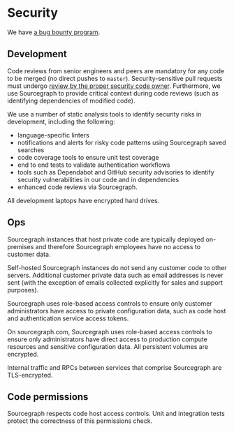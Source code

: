 # Security

We have [a bug bounty program](https://hackerone.com/sourcegraph).

## Development

Code reviews from senior engineers and peers are mandatory for any code to be merged (no direct
pushes to `master`). Security-sensitive pull requests must undergo [review by the proper security
code owner](code_reviews.md#security). Furthermore, we use Sourcegraph to provide
critical context during code reviews (such as identifying dependencies of modified code).

We use a number of static analysis tools to identify security risks in development, including the
following:
- language-specific linters
- notifications and alerts for risky code patterns using Sourcegraph saved searches
- code coverage tools to ensure unit test coverage
- end to end tests to validate authentication workflows
- tools such as Dependabot and GitHub security advisories to identify security vulnerabilities in our
  code and in dependencies
- enhanced code reviews via Sourcegraph.

All development laptops have encrypted hard drives.

## Ops

Sourcegraph instances that host private code are typically deployed on-premises and therefore Sourcegraph
employees have no access to customer data.

Self-hosted Sourcegraph instances do not send any customer code to other servers. Additional
customer private data such as email addresses is never sent (with the exception of emails collected
explicitly for sales and support purposes).

Sourcegraph uses role-based access controls to ensure only customer administrators have access to private configuration data, such as code host and authentication service access tokens.

On sourcegraph.com, Sourcegraph uses role-based access controls to ensure only administrators have
direct access to production compute resources and sensitive configuration data. All persistent
volumes are encrypted.

Internal traffic and RPCs between services that comprise Sourcegraph are TLS-encrypted.

## Code permissions

Sourcegraph respects code host access controls. Unit and integration tests protect the correctness
of this permissions check.
